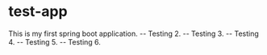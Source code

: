# test-app
This is my first spring boot application.
-- Testing 2.
-- Testing 3.
-- Testing 4.
-- Testing 5.
-- Testing 6.
